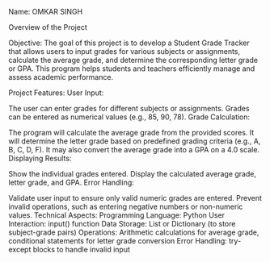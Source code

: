 Name: OMKAR SINGH


Overview of the Project

Objective:
The goal of this project is to develop a Student Grade Tracker that allows users to input grades for various subjects or assignments, calculate the average grade, and determine the corresponding letter grade or GPA. This program helps students and teachers efficiently manage and assess academic performance.

Project Features:
User Input:

The user can enter grades for different subjects or assignments.
Grades can be entered as numerical values (e.g., 85, 90, 78).
Grade Calculation:

The program will calculate the average grade from the provided scores.
It will determine the letter grade based on predefined grading criteria (e.g., A, B, C, D, F).
It may also convert the average grade into a GPA on a 4.0 scale.
Displaying Results:

Show the individual grades entered.
Display the calculated average grade, letter grade, and GPA.
Error Handling:

Validate user input to ensure only valid numeric grades are entered.
Prevent invalid operations, such as entering negative numbers or non-numeric values.
Technical Aspects:
Programming Language: Python
User Interaction: input() function
Data Storage: List or Dictionary (to store subject-grade pairs)
Operations: Arithmetic calculations for average grade, conditional statements for letter grade conversion
Error Handling: try-except blocks to handle invalid input

